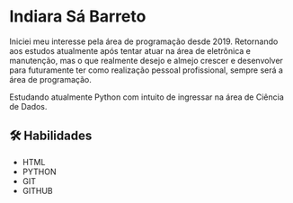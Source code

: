 # Indiara Sá Barreto

Iniciei meu interesse pela área de programação desde 2019. Retornando aos estudos atualmente após tentar atuar na área de eletrônica e manutenção, mas o que realmente desejo e almejo crescer e desenvolver para futuramente ter como realização pessoal profissional, sempre será a área de programação.

Estudando atualmente Python com intuito de ingressar na área de Ciência de Dados.



## 🛠 Habilidades
- HTML
- PYTHON 
- GIT
- GITHUB
